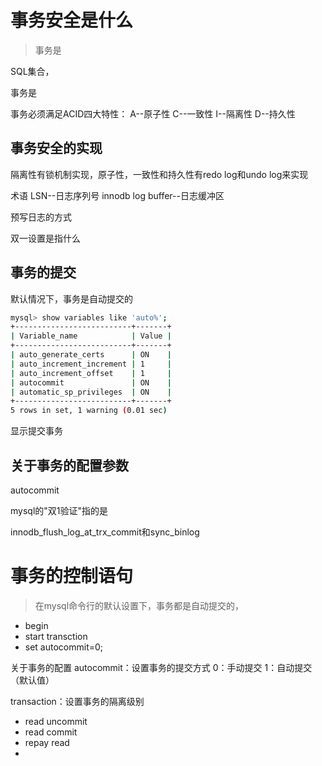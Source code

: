 
# 事务安全是什么

> 事务是


SQL集合，

事务是


事务必须满足ACID四大特性：
A--原子性
C--一致性
I--隔离性
D--持久性



## 事务安全的实现
隔离性有锁机制实现，原子性，一致性和持久性有redo log和undo log来实现


术语
LSN--日志序列号
innodb log buffer--日志缓冲区



预写日志的方式



双一设置是指什么



## 事务的提交
默认情况下，事务是自动提交的
```bash
mysql> show variables like 'auto%';
+--------------------------+-------+
| Variable_name            | Value |
+--------------------------+-------+
| auto_generate_certs      | ON    |
| auto_increment_increment | 1     |
| auto_increment_offset    | 1     |
| autocommit               | ON    |
| automatic_sp_privileges  | ON    |
+--------------------------+-------+
5 rows in set, 1 warning (0.01 sec)
```


显示提交事务



## 关于事务的配置参数

autocommit

mysql的"双1验证"指的是


innodb_flush_log_at_trx_commit和sync_binlog





# 事务的控制语句
> 在mysql命令行的默认设置下，事务都是自动提交的，

- begin 
- start transction
- set autocommit=0;


关于事务的配置
autocommit：设置事务的提交方式
0：手动提交
1：自动提交（默认值）

transaction：设置事务的隔离级别
- read uncommit
- read commit
- repay read
- 


